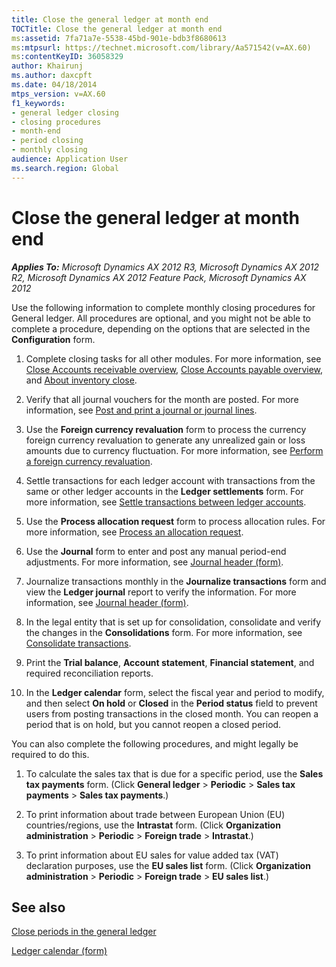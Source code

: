 ```yaml
---
title: Close the general ledger at month end
TOCTitle: Close the general ledger at month end
ms:assetid: 7fa71a7e-5538-45bd-901e-bdb3f8680613
ms:mtpsurl: https://technet.microsoft.com/library/Aa571542(v=AX.60)
ms:contentKeyID: 36058329
author: Khairunj
ms.author: daxcpft
ms.date: 04/18/2014
mtps_version: v=AX.60
f1_keywords:
- general ledger closing
- closing procedures
- month-end
- period closing
- monthly closing
audience: Application User
ms.search.region: Global
---
```


# Close the general ledger at month end 


_**Applies To:** Microsoft Dynamics AX 2012 R3, Microsoft Dynamics AX 2012 R2, Microsoft Dynamics AX 2012 Feature Pack, Microsoft Dynamics AX 2012_

Use the following information to complete monthly closing procedures for General ledger. All procedures are optional, and you might not be able to complete a procedure, depending on the options that are selected in the **Configuration** form.

1.  Complete closing tasks for all other modules. For more information, see [Close Accounts receivable overview](close-accounts-receivable-overview.md), [Close Accounts payable overview](close-accounts-payable-overview.md), and [About inventory close](about-inventory-close.md).

2.  Verify that all journal vouchers for the month are posted. For more information, see [Post and print a journal or journal lines](post-and-print-a-journal-or-journal-lines.md).

3.  Use the **Foreign currency revaluation** form to process the currency foreign currency revaluation to generate any unrealized gain or loss amounts due to currency fluctuation. For more information, see [Perform a foreign currency revaluation](perform-a-foreign-currency-revaluation.md).

4.  Settle transactions for each ledger account with transactions from the same or other ledger accounts in the **Ledger settlements** form. For more information, see [Settle transactions between ledger accounts](settle-transactions-between-ledger-accounts.md).

5.  Use the **Process allocation request** form to process allocation rules. For more information, see [Process an allocation request](process-an-allocation-request.md).

6.  Use the **Journal** form to enter and post any manual period-end adjustments. For more information, see [Journal header (form)](https://technet.microsoft.com/library/aa557917\(v=ax.60\)).

7.  Journalize transactions monthly in the **Journalize transactions** form and view the **Ledger journal** report to verify the information. For more information, see [Journal header (form)](https://technet.microsoft.com/library/aa557917\(v=ax.60\)).

8.  In the legal entity that is set up for consolidation, consolidate and verify the changes in the **Consolidations** form. For more information, see [Consolidate transactions](consolidate-transactions.md).

9.  Print the **Trial balance**, **Account statement**, **Financial statement**, and required reconciliation reports.

10. In the **Ledger calendar** form, select the fiscal year and period to modify, and then select **On hold** or **Closed** in the **Period status** field to prevent users from posting transactions in the closed month. You can reopen a period that is on hold, but you cannot reopen a closed period.

You can also complete the following procedures, and might legally be required to do this.

1.  To calculate the sales tax that is due for a specific period, use the **Sales tax payments** form. (Click **General ledger** \> **Periodic** \> **Sales tax payments** \> **Sales tax payments**.)

2.  To print information about trade between European Union (EU) countries/regions, use the **Intrastat** form. (Click **Organization administration** \> **Periodic** \> **Foreign trade** \> **Intrastat**.)

3.  To print information about EU sales for value added tax (VAT) declaration purposes, use the **EU sales list** form. (Click **Organization administration** \> **Periodic** \> **Foreign trade** \> **EU sales list**.)

## See also

[Close periods in the general ledger](close-periods-in-the-general-ledger.md)

[Ledger calendar (form)](https://technet.microsoft.com/library/hh242506\(v=ax.60\))

  


